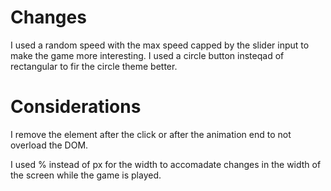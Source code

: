 # Changes
I used a random speed with the max speed capped by the slider input to make the game more interesting.
I used a circle button insteqad of rectangular to fir the circle theme better.

# Considerations
I remove the element after the click or after the animation end to not overload the DOM.

I used % instead of px for the width to accomadate changes in the width of the screen while the game is played.